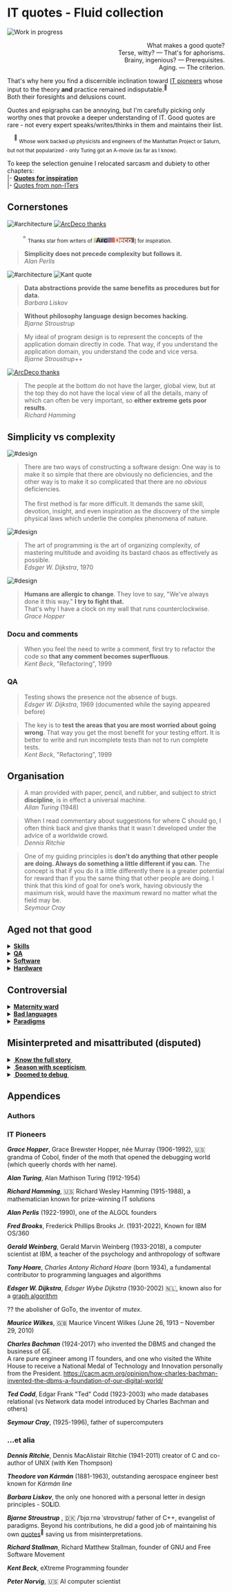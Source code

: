 # IT quotes - Fluid collection

![Work in progress](https://img.shields.io/badge/🚧_work_🚧-in_progress-yellow) 

<p dir="rtl">?What makes a good quote<br/>
.Terse, witty? —  That's for aphorisms<br/>
.Brainy, ingenious? — Prerequisites<br/>
.Aging. — The criterion</p>

That's why here you find a discernible inclination toward [IT pioneers](#IT-Pioneers) whose input to the theory **and** practice remained indisputable.<sup>:raising_hand:</sup> Both&nbsp;their&nbsp;foresights and delusions count.

Quotes and epigraphs can be annoying, but I'm carefully picking only worthy ones that provoke a deeper understanding of IT. Good quotes are rare - not every expert speaks/writes/thinks in them and maintains their list.

&nbsp;&nbsp;&nbsp;&nbsp;<sup>:raising_hand:</sup> <sub>Whose work backed up physicists and engineers of the Manhattan Project or Saturn, but not that popularized - only Turing got an A-movie (as far as I know).</sub>

To keep the selection genuine I relocated sarcasm and dubiety to other chapters:\
|- [**Quotes for inspiration**](IT_quotes-3_inspire.md)\
|- [Quotes from non-ITers](IT_quotes-2_aux.md)

## Cornerstones

![#architecture](https://img.shields.io/badge/%23-Architecture-lightseagreen) 
[![ArcDeco thanks](https://img.shields.io/badge/⭐-Arc_Deco-yellow?style=flat&labelColor=3A3B3C&color=yellow)](../../../../software/ArcDeco/README.md)

&nbsp;&nbsp;&nbsp;&nbsp;&nbsp;&nbsp;&nbsp;&nbsp;&nbsp;<sup>⭐</sup> <sub>Thanks star from writers of [![Arc Deco.](../../../../_rsc/_img/ArcDeco/ArcDeco-bar-12px.jpg)](../../../../software/ArcDeco/README.md)] for inspiration.</sub>

> **Simplicity does not precede complexity but follows it.**\
_Alan Perlis_

![#architecture](https://img.shields.io/badge/%23-Architecture-yellow) ![Kant quote](https://img.shields.io/badge/Dare_to-know!-scarlet)
> **Data abstractions provide the same benefits as procedures but for data.**\
_Barbara Liskov_

> **Without philosophy language design becomes hacking.**\
_Bjarne Stroustrup_

> My ideal of program design is to represent the concepts of the application domain directly in code. 
That way, if you understand the application domain, you understand the code and vice versa.\
_Bjarne Stroustrup_++

[![ArcDeco thanks](https://img.shields.io/badge/⭐-Arc_Deco-yellow?style=flat&labelColor=3A3B3C&color=yellow)](../../../../software/ArcDeco/README.md)
> The people at the bottom do not have the larger, global view, but at the top they do not have the local view of all the details, many of which can often be very important, so **either extreme gets poor results**.\
_Richard Hamming_

## Simplicity vs complexity

![#design](https://img.shields.io/badge/%23-Design-yellow) 

> There are two ways of constructing a software design: One way is to make it so simple that there are obviously no deficiencies, and the other way is to make it so complicated that there are no *obvious* deficiencies.\
&nbsp;\
The first method is far more difficult. It demands the same skill, devotion, insight, and even inspiration as the discovery of the simple physical laws which underlie the complex phenomena of nature.

![#design](https://img.shields.io/badge/%23-Design-yellow) 

> The art of programming is the art of organizing complexity, of mastering multitude and avoiding its bastard chaos as effectively as possible.\
_Edsger W. Dijkstra_, 1970

![#design](https://img.shields.io/badge/%23-Methodolgy-yellow) 

> **Humans are allergic to change**. They love to say, "We've always done it this way."  **I try to fight that.**\
That's why I have a clock on my wall that runs counterclockwise.\
*Grace Hopper*

### Docu and comments

> When you feel the need to write a comment, first try to refactor the code so **that any comment becomes superfluous**.\
_Kent Beck_,  "Refactoring", 1999

### QA

> Testing shows the presence not the absence of bugs.\
_Edsger W. Dijkstra_, 1969 (documented while the saying appeared before)

> The key is to **test the areas that you are most worried about going wrong**. That way you get the most benefit for your testing effort. It is better to write and run incomplete tests than not to run complete tests.\
_Kent Beck_,  "Refactoring", 1999

## Organisation

> A man provided with paper, pencil, and rubber, and subject to strict **discipline**, is in effect a universal machine.\
_Allan Turing_ (1948)

> When I read commentary about suggestions for where C should go, I often think back and give thanks that it wasn`t developed under the advice of a worldwide crowd.\
_Dennis Ritchie_

> One of my guiding principles is **don’t do anything that other people are doing. Always do something a little different if you can.** The concept is that if you do it a little differently there is a greater potential for reward than if you the same thing that other people are doing. I think that this kind of goal for one’s work, having obviously the maximum risk, would have the maximum reward no matter what the field may be.\
_Seymour Cray_

## Aged not that good

<details><summary><b><ins>Skills</ins></b></summary>
&nbsp;
 
> Prolonged contact with the computer turns mathematicians into clerks and vice versa.\
_Alan Perlis_

> Programming is one of the most difficult branches of applied mathematics; the poorer mathematicians had better remain pure mathematicians.\
_Edsger W. Dijkstra_, 1975

The respected masters couldn't foresee the developing force's exponential growth and the entry threshold's dramatic sinking.

I venture to reformulate: "Most enough young and advanced in exact sciences can turn into good software developers but not vice versa".

---

</details>

<details><summary><b><ins>QA</ins></b></summary>
&nbsp;

> **If builders built houses the way programmers built programs, the first woodpecker to come along would destroy civilization.**\
Attributed to _Gerald Weinberg_

Knowing the high-responsibility software in which Mr.&nbsp;Weinberg participated one would strongly doubt his authorship. Or it was an explicit joke.

Despite all epic failures, software, on which our life depends, is extremely robust and contrary made the world safer. And the aphorism shall better be: "If the software is built like houses, customers will wait decades for change requests.",

</details>

<details><summary><b><ins>Software</ins></b></summary>
&nbsp;

> In 30 years Lisp will likely be ahead of C++/Java (but behind something else).\
_Peter Norvig_, 1999

After 25 years Java is in the top five, C++ -- in 10, and where will be Lisp in the five remaining years?

\_______
 
</details>

<details><summary><b><ins>Hardware</ins></b></summary>
&nbsp;
 
> The programmer's primary weapon in the never-ending battle against slow system is to change the intramodular structure.\
_Fred Brooks_

Dare to say that resources and performance are no longer a headache for the majority of applications.

</details>

## Controversial

<details><summary><b><ins>Maternity ward</ins></b></summary>

>  Everyone knows it takes a woman nine months to have a baby. But you Americans think if you get nine women pregnant, you can have a baby in a month.\
_Theodore von Kármán_ (1957)

It would be ok for this specific case but _Fred Brooks_ popularized it in [The Mythical Man-Month]()<sup>🔗</sup>:

> The bearing of a child takes nine months, no matter how many women are assigned.

Not only derogatory but illogical. Finding nine women in the vicinity who will deliver ten babies in half a month will take a couple of days. 

_Edsger W.&nbsp;Dijkstra_ conveyed the idea much more plausible (albeit about languages, 1975):

> It is impossible to sharpen a pencil with a blunt axe. It is equally vain to try to do it with **ten** blunt axes instead.

(I could only add that the sharpest axes in clumsy hands may have already destroyed a pencil beyond repair.)

---

</details>

<details><summary><b><ins>Bad languages</ins></b></summary>
&nbsp;
 
> It is practically impossible to teach good programming to students that have had a prior exposure to **BASIC**: as potential programmers they are mentally mutilated beyond hope of regeneration.\
_Edsger W. Dijkstra_, 1975

> C++ is a badly designed and ugly language. It would be a shame to use it in Emacs.\
_Richard Stallman_

> FORTRAN—the "infantile disorder" by now nearly 20 years old, is hopelessly inadequate for whatever computer application you have in mind today: it is now too clumsy, too risky, and too expensive to use.\
_Edsger W. Dijkstra_

> <mark>C++ is a language strongly optimized for liars and people who go by guesswork and ignorance.</mark>\
_Erik Naggum_, Lisp programmer, 2008 on Usenet

Sure, an environment may force bad practices but they don't make developers.

</details>

<details><summary><b><ins>Paradigms</ins></b></summary>
&nbsp;
 
> So programming languages on the whole are very much more complicated than they used to be: **object orientation, inheritance,** and other features are still not really being thought through from the point of view of a coherent and scientifically well-based discipline or a theory of correctness.\
...

_C.A.R. (Tony) Hoare_, 2002 in interview

<details><summary>Full quote...</summary>
 What’s happened is that practical programmers have used whatever understanding they’ve gained, or theoreticians have offered them, to increase complexity. So programming languages on the whole are very much more complicated than they used to be: object orientation, inheritance, and other features are still not really being thought through from the point of view of a coherent and scientifically well-based discipline or a theory of correctness. My original postulate, which I have been pursuing as a scientist all my life, is that one uses the criteria of correctness as a means of converging on a decent programming language design—one which doesn’t set traps for its users, and ones in which the different components of the program correspond clearly to different components of its specification, so you can reason compositionally about it. Programming languages in full generality have not really paid full attention to this aspect. They tend to be defined purely on the basis of what the  29 machine does when it’s executing the program, and often at quite a low level of granularity too—individual storage accesses. I still think we have to get the message across. The tools, including the compiler, have to be based on some theory of what it means to write a correct program.
</details>

</details>

## Misinterpreted and misattributed (disputed)

<details><summary><ins><b>&nbsp;Know the full story&nbsp;</b></ins></summary>
&nbsp;

> Where a calculator like ENIAC today is equipped with 18'000 vacuum tubes and weighs 30 tons, **computers in the future may** have only 1'000 vacuum tubes and perhaps **weigh only 1½ tons**.\
_Popular Mechanics, March 1949_

Wrongly quoted as futuristic cringe, it wasn't.

The same magazine over seven decades later: "Fully transistorized computer, the IBM 608, hit the market in late 1957. It weighed 1.2 tons."

---

</details>

<details><summary><ins><b>&nbsp;Season with scepticism&nbsp;</b></ins></summary>
&nbsp;

> "There are only two kinds of languages: the ones people complain about and the ones nobody uses".\
Yes. Again, I very much doubt that the sentiment is original.\
Of course, all "there are only two" quotes have to be taken with a grain of salt.\
Bjarne Stroustrup*_ 

</details>

<details><summary><ins><b>&nbsp;Doomed to debug&nbsp;</b></ins></summary>
&nbsp;

> ... the realization came over me with full force that a good part of the remainder of my life was going to be spent in finding errors in my own programs.\
_Maurice Wilkes_

It's quoted sometimes as an appeal to quality but it's indeed a curious fact about the former hardware.

<details><summary>Full quote</summary>
 
> By June 1949 people had begun to realize that it was not so easy to get programs right as at one time appeared. I well remember when this realization first came on me with full force.
The EDSAC was on the top floor of the building and the tape-punching and editing equipment one floor below. [...] It was on one of my journeys between the EDSAC room and the punching equipment that "hesitating at the angles of stairs" the realization came over me with full force that a good part of the remainder of my life was going to be spent in finding errors in my own programs.

</details>

---

</details>

## Appendices

### Authors

### IT Pioneers

***Grace Hopper***, Grace Brewster Hopper, née Murray (1906-1992), 🇺🇸 grandma of Cobol, finder of the moth that opened the debugging world (which queerly chords with her name).

_**Alan Turing**_, Alan Mathison Turing (1912-1954)

_**Richard Hamming**_, 🇺🇸 Richard Wesley Hamming (1915-1988), a mathematician known for prize-winning IT solutions

_**Alan Perlis**_ (1922-1990), one of the ALGOL founders

_**Fred Brooks**_, Frederick Phillips Brooks Jr. (1931-2022), Known for IBM	OS/360

_**Gerald Weinberg**_, Gerald Marvin Weinberg (1933-2018), a computer scientist at IBM, a teacher of the psychology and anthropology of software

_**Tony Hoare**_, _Charles Antony Richard Hoare_ (born 1934), a fundamental contributor to programming languages and algorithms

_**Edsger W. Dijkstra**_, _Edsger Wybe Dijkstra_ (1930-2002) 🇳🇱, known also for a [graph algorithm](https://en.wikipedia.org/wiki/Dijkstra%27s_algorithm)

?? the abolisher of GoTo, the inventor of _mutex_.

_**Maurice Wilkes**_, 🇬🇧 Maurice Vincent Wilkes (June 26, 1913 – November 29, 2010) 

_**Charles Bachman**_ (1924-2017) who invented the DBMS and changed the business of GE.\
A rare pure engineer among IT founders, and one who visited the White House to receive a National Medal of Technology and Innovation personally from the President.
https://cacm.acm.org/opinion/how-charles-bachman-invented-the-dbms-a-foundation-of-our-digital-world/

_**Ted Codd**_, Edgar Frank "Ted" Codd (1923-2003) who made databases relational (vs Network data model introduced by Charles Bachman and others)

_**Seymour Cray**_, (1925-1996), father of supercomputers

### ...et alia

**_Dennis Ritchie_**, Dennis MacAlistair Ritchie (1941-2011) creator of C and co-author of UNIX (with Ken Thompson)

_**Theodore von Kármán**_ (1881-1963), outstanding aerospace engineer best known for _Kármán line_

_**Barbara Liskov**_, the only one honored with a personal letter in design principles - SO**L**ID.

_**Bjarne Stroustrup**_ , 🇩🇰 /ˈbjɑːrnə ˈstrɒvstrʊp/ father of C++, evangelist of paradigms.
Beyond his contributions, he did a good job of maintaining his own [quotes](https://www.stroustrup.com/quotes.html)<sup>:link:</sup> saving us from misinterpretations.

**_Richard Stallman_**, Richard Matthew Stallman, founder of GNU and Free Software Movement

_**Kent Beck**_, eXtreme Programming founder

**_Peter Norvig_**, 🇺🇸 AI computer scientist
